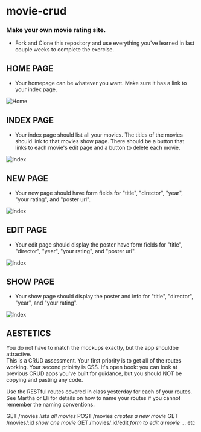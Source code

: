 # movie-crud

### Make your own movie rating site.
- Fork and Clone this repository and use everything you've learned in last couple weeks to complete the exercise.   

## HOME PAGE

- Your homepage can be whatever you want.  Make sure it has a link to your index page.

![Home](/mockups/home.png)

## INDEX PAGE

- Your index page should list all your movies.  The titles of the movies should link to that movies show page. There should be a button that links to each movie's edit page and a button to delete each movie.

![Index](/mockups/index.png)

## NEW PAGE

- Your new page should have form fields for "title", "director", "year", "your rating", and "poster url".

![Index](/mockups/new.png)

## EDIT PAGE

- Your edit page should display the poster have form fields for "title", "director", "year", "your rating", and "poster url".

![Index](/mockups/edit.png)

## SHOW PAGE

- Your show page should display the poster and info for "title", "director", "year", and "your rating".

![Index](/mockups/show.png)


## AESTETICS 
You do not have to match the mockups exactly, but the app shouldbe attractive.  
This is a CRUD assessment. Your first priority is to get all of the routes working.
Your second prioirty is CSS. 
It's open book: you can look at previous CRUD apps you've built for guidance, but you should NOT be copying and pasting any code.  

Use the RESTful routes covered in class yesterday for each of your routes.  See Martha or Eli for details on how to name your routes if you cannot remember the naming conventions.

GET /movies   _lists all movies_
POST /movies  _creates a new movie_
GET /movies/:id  _show one movie_
GET /movies/:id/edit _form to edit a movie_     ... etc 



